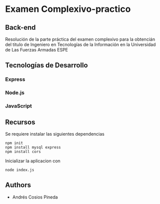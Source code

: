 
# Examen Complexivo-practico 
## Back-end

Resolución de la parte práctica del examen complexivo para la obtencián del titulo de Ingeniero en Tecnologías de la Información en la Universidad de Las Fuerzas Armadas ESPE

## Tecnologías de Desarrollo

### Express

### Node.js

### JavaScript


## Recursos

Se requiere instalar las siguientes dependencias

```
npm init
npm install mysql express
npm install cors
```

Inicializar la aplicacion con

```
node index.js
```
## Authors

- Andrés Cosios Pineda

